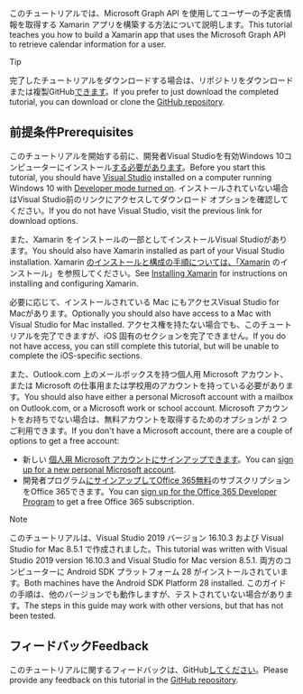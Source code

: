 <!-- markdownlint-disable MD002 MD041 -->

<span data-ttu-id="0a4b4-101">このチュートリアルでは、Microsoft Graph API を使用してユーザーの予定表情報を取得する Xamarin アプリを構築する方法について説明します。</span><span class="sxs-lookup"><span data-stu-id="0a4b4-101">This tutorial teaches you how to build a Xamarin app that uses the Microsoft Graph API to retrieve calendar information for a user.</span></span>

> [!TIP]
> <span data-ttu-id="0a4b4-102">完了したチュートリアルをダウンロードする場合は、リポジトリをダウンロードまたは複製GitHub[できます](https://github.com/microsoftgraph/msgraph-training-xamarin)。</span><span class="sxs-lookup"><span data-stu-id="0a4b4-102">If you prefer to just download the completed tutorial, you can download or clone the [GitHub repository](https://github.com/microsoftgraph/msgraph-training-xamarin).</span></span>

## <a name="prerequisites"></a><span data-ttu-id="0a4b4-103">前提条件</span><span class="sxs-lookup"><span data-stu-id="0a4b4-103">Prerequisites</span></span>

<span data-ttu-id="0a4b4-104">このチュートリアルを開始する前に、開発者[](https://visualstudio.microsoft.com/vs/)Visual Studioを有効Windows 10コンピューターにインストール[する必要があります](https://docs.microsoft.com/windows/uwp/get-started/enable-your-device-for-development)。</span><span class="sxs-lookup"><span data-stu-id="0a4b4-104">Before you start this tutorial, you should have [Visual Studio](https://visualstudio.microsoft.com/vs/) installed on a computer running Windows 10 with [Developer mode turned on](https://docs.microsoft.com/windows/uwp/get-started/enable-your-device-for-development).</span></span> <span data-ttu-id="0a4b4-105">インストールされていない場合はVisual Studio前のリンクにアクセスしてダウンロード オプションを確認してください。</span><span class="sxs-lookup"><span data-stu-id="0a4b4-105">If you do not have Visual Studio, visit the previous link for download options.</span></span>

<span data-ttu-id="0a4b4-106">また、Xamarin をインストールの一部としてインストールVisual Studioがあります。</span><span class="sxs-lookup"><span data-stu-id="0a4b4-106">You should also have Xamarin installed as part of your Visual Studio installation.</span></span> <span data-ttu-id="0a4b4-107">Xamarin [のインストールと構成の手順については、「Xamarin](/xamarin/cross-platform/get-started/installation) のインストール」を参照してください。</span><span class="sxs-lookup"><span data-stu-id="0a4b4-107">See [Installing Xamarin](/xamarin/cross-platform/get-started/installation) for instructions on installing and configuring Xamarin.</span></span>

<span data-ttu-id="0a4b4-108">必要に応じて、インストールされている Mac にもアクセスVisual Studio for Macがあります。</span><span class="sxs-lookup"><span data-stu-id="0a4b4-108">Optionally you should also have access to a Mac with Visual Studio for Mac installed.</span></span> <span data-ttu-id="0a4b4-109">アクセス権を持たない場合でも、このチュートリアルを完了できますが、iOS 固有のセクションを完了できません。</span><span class="sxs-lookup"><span data-stu-id="0a4b4-109">If you do not have access, you can still complete this tutorial, but will be unable to complete the iOS-specific sections.</span></span>

<span data-ttu-id="0a4b4-110">また、Outlook.com 上のメールボックスを持つ個人用 Microsoft アカウント、または Microsoft の仕事用または学校用のアカウントを持っている必要があります。</span><span class="sxs-lookup"><span data-stu-id="0a4b4-110">You should also have either a personal Microsoft account with a mailbox on Outlook.com, or a Microsoft work or school account.</span></span> <span data-ttu-id="0a4b4-111">Microsoft アカウントをお持ちでない場合は、無料アカウントを取得するためのオプションが 2 つご利用できます。</span><span class="sxs-lookup"><span data-stu-id="0a4b4-111">If you don't have a Microsoft account, there are a couple of options to get a free account:</span></span>

- <span data-ttu-id="0a4b4-112">新しい [個人用 Microsoft アカウントにサインアップできます](https://signup.live.com/signup?wa=wsignin1.0&rpsnv=12&ct=1454618383&rver=6.4.6456.0&wp=MBI_SSL_SHARED&wreply=https://mail.live.com/default.aspx&id=64855&cbcxt=mai&bk=1454618383&uiflavor=web&uaid=b213a65b4fdc484382b6622b3ecaa547&mkt=E-US&lc=1033&lic=1)。</span><span class="sxs-lookup"><span data-stu-id="0a4b4-112">You can [sign up for a new personal Microsoft account](https://signup.live.com/signup?wa=wsignin1.0&rpsnv=12&ct=1454618383&rver=6.4.6456.0&wp=MBI_SSL_SHARED&wreply=https://mail.live.com/default.aspx&id=64855&cbcxt=mai&bk=1454618383&uiflavor=web&uaid=b213a65b4fdc484382b6622b3ecaa547&mkt=E-US&lc=1033&lic=1).</span></span>
- <span data-ttu-id="0a4b4-113">開発者プログラム[にサインアップしてOffice 365無料](https://developer.microsoft.com/office/dev-program)のサブスクリプションをOffice 365できます。</span><span class="sxs-lookup"><span data-stu-id="0a4b4-113">You can [sign up for the Office 365 Developer Program](https://developer.microsoft.com/office/dev-program) to get a free Office 365 subscription.</span></span>

> [!NOTE]
> <span data-ttu-id="0a4b4-114">このチュートリアルは、Visual Studio 2019 バージョン 16.10.3 および Visual Studio for Mac 8.5.1 で作成されました。</span><span class="sxs-lookup"><span data-stu-id="0a4b4-114">This tutorial was written with Visual Studio 2019 version 16.10.3 and Visual Studio for Mac version 8.5.1.</span></span> <span data-ttu-id="0a4b4-115">両方のコンピューターに Android SDK プラットフォーム 28 がインストールされています。</span><span class="sxs-lookup"><span data-stu-id="0a4b4-115">Both machines have the Android SDK Platform 28 installed.</span></span> <span data-ttu-id="0a4b4-116">このガイドの手順は、他のバージョンでも動作しますが、テストされていない場合があります。</span><span class="sxs-lookup"><span data-stu-id="0a4b4-116">The steps in this guide may work with other versions, but that has not been tested.</span></span>

## <a name="feedback"></a><span data-ttu-id="0a4b4-117">フィードバック</span><span class="sxs-lookup"><span data-stu-id="0a4b4-117">Feedback</span></span>

<span data-ttu-id="0a4b4-118">このチュートリアルに関するフィードバックは、GitHub[してください](https://github.com/microsoftgraph/msgraph-training-xamarin)。</span><span class="sxs-lookup"><span data-stu-id="0a4b4-118">Please provide any feedback on this tutorial in the [GitHub repository](https://github.com/microsoftgraph/msgraph-training-xamarin).</span></span>
